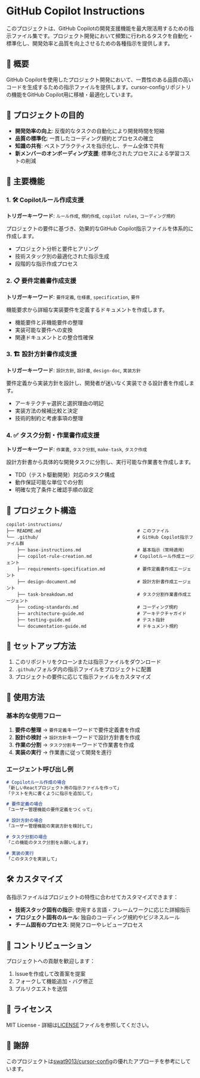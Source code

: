 # GitHub Copilot Instructions

このプロジェクトは、GitHub Copilotの開発支援機能を最大限活用するための指示ファイル集です。プロジェクト開発において頻繁に行われるタスクを自動化・標準化し、開発効率と品質を向上させるための各種指示を提供します。

## 📝 概要

GitHub Copilotを使用したプロジェクト開発において、一貫性のある品質の高いコードを生成するための指示ファイルを提供します。cursor-configリポジトリの機能をGitHub Copilot用に移植・最適化しています。

## 🎯 プロジェクトの目的

- **開発効率の向上**: 反復的なタスクの自動化により開発時間を短縮
- **品質の標準化**: 一貫したコーディング規約とプロセスの確立
- **知識の共有**: ベストプラクティスを指示化し、チーム全体で共有
- **新メンバーのオンボーディング支援**: 標準化されたプロセスによる学習コストの削減

## 🚀 主要機能

### 1. 🛠️ Copilotルール作成支援
**トリガーキーワード**: `ルール作成`, `規約作成`, `copilot rules`, `コーディング規約`

プロジェクトの要件に基づき、効果的なGitHub Copilot指示ファイルを体系的に作成します。

- プロジェクト分析と要件ヒアリング
- 技術スタック別の最適化された指示生成
- 段階的な指示作成プロセス

### 2. 📋 要件定義書作成支援
**トリガーキーワード**: `要件定義`, `仕様書`, `specification`, `要件`

機能要求から詳細な実装要件を定義するドキュメントを作成します。

- 機能要件と非機能要件の整理
- 実装可能な要件への変換
- 関連ドキュメントとの整合性確保

### 3. 🏗️ 設計方針書作成支援
**トリガーキーワード**: `設計方針`, `設計書`, `design-doc`, `実装方針`

要件定義から実装方針を設計し、開発者が迷いなく実装できる設計書を作成します。

- アーキテクチャ選択と選択理由の明記
- 実装方法の候補比較と決定
- 技術的制約と考慮事項の整理

### 4. ✅ タスク分割・作業書作成支援
**トリガーキーワード**: `作業書`, `タスク分割`, `make-task`, `タスク作成`

設計方針書から具体的な開発タスクに分割し、実行可能な作業書を作成します。

- TDD（テスト駆動開発）対応のタスク構成
- 動作保証可能な単位での分割
- 明確な完了条件と確認手順の設定

## 📁 プロジェクト構造

```
copilot-instructions/
├── README.md                                    # このファイル
└── .github/                                     # GitHub Copilot指示ファイル群
    ├── base-instructions.md                     # 基本指示（常時適用）
    ├── copilot-rule-creation.md                # Copilotルール作成エージェント
    ├── requirements-specification.md            # 要件定義書作成エージェント
    ├── design-document.md                       # 設計方針書作成エージェント
    ├── task-breakdown.md                        # タスク分割作業書作成エージェント
    ├── coding-standards.md                      # コーディング規約
    ├── architecture-guide.md                    # アーキテクチャガイド
    ├── testing-guide.md                         # テスト指針
    └── documentation-guide.md                   # ドキュメント規約
```

## 🔧 セットアップ方法

1. このリポジトリをクローンまたは指示ファイルをダウンロード
2. `.github/`フォルダ内の指示ファイルをプロジェクトに配置
3. プロジェクトの要件に応じて指示ファイルをカスタマイズ

## 📖 使用方法

### 基本的な使用フロー
1. **要件の整理** → `要件定義`キーワードで要件定義書を作成
2. **設計の検討** → `設計方針`キーワードで設計方針書を作成
3. **作業の分割** → `タスク分割`キーワードで作業書を作成
4. **実装の実行** → 作業書に従って開発を進行

### エージェント呼び出し例

```markdown
# Copilotルール作成の場合
「新しいReactプロジェクト用の指示ファイルを作って」
「テストを先に書くように指示を追加して」

# 要件定義の場合
「ユーザー管理機能の要件定義をつくって」

# 設計方針の場合
「ユーザー管理機能の実装方針を検討して」

# タスク分割の場合
「この機能のタスク分割をお願いします」

# 実装の実行
「このタスクを実装して」
```

## 🛠️ カスタマイズ

各指示ファイルはプロジェクトの特性に合わせてカスタマイズできます：

- **技術スタック固有の指示**: 使用する言語・フレームワークに応じた詳細指示
- **プロジェクト固有のルール**: 独自のコーディング規約やビジネスルール
- **チーム固有のプロセス**: 開発フローやレビュープロセス

## 🤝 コントリビューション

プロジェクトへの貢献を歓迎します：

1. Issueを作成して改善案を提案
2. フォークして機能追加・バグ修正
3. プルリクエストを送信

## 📄 ライセンス

MIT License - 詳細は[LICENSE](LICENSE)ファイルを参照してください。

## 🙏 謝辞

このプロジェクトは[swat9013/cursor-config](https://github.com/swat9013/cursor-config)の優れたアプローチを参考にしています。